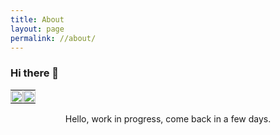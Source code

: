 ```yaml
---
title: About
layout: page
permalink: //about/
---
```

### Hi there 👋

<table style="border:none;">
  <tr>
    <td style="padding:0px; border:none;">
      <a href="https://github.com/anuraghazra/github-readme-stats">
        <img style="height:100%; width:100%; display:block; border-radius:3px; margin-left:auto; margin-right:auto;" src="https://github-readme-stats.vercel.app/api?username=Emaleth&count_private=true&include_all_commits=true&show_icons=true&title_color=#e5b083&text_color=#fbf7f3&icon_color=#e5b083&bg_color=#426e5d">
      </a>
    </td>
    <td style="padding:0px; border:none;">
      <a href="https://github.com/anuraghazra/github-readme-stats">
        <img style="height:100%; width:100%; display:block; border-radius:3px; margin-left:auto; margin-right:auto;" src="https://github-readme-stats.vercel.app/api/top-langs/?username=Emaleth&layout=compact&title_color=#e5b083&text_color=#fbf7f3&icon_color=#e5b083&bg_color=#426e5d">
      </a>
    </td>
  </tr>
</table> 

<center>Hello, work in progress, come back in a few days.</center>


